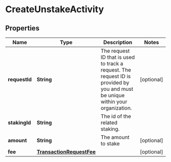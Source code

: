 

# CreateUnstakeActivity


## Properties

| Name | Type | Description | Notes |
|------------ | ------------- | ------------- | -------------|
|**requestId** | **String** | The request ID that is used to track a request. The request ID is provided by you and must be unique within your organization. |  [optional] |
|**stakingId** | **String** | The id of the related staking. |  |
|**amount** | **String** | The amount to stake |  [optional] |
|**fee** | [**TransactionRequestFee**](TransactionRequestFee.md) |  |  [optional] |



